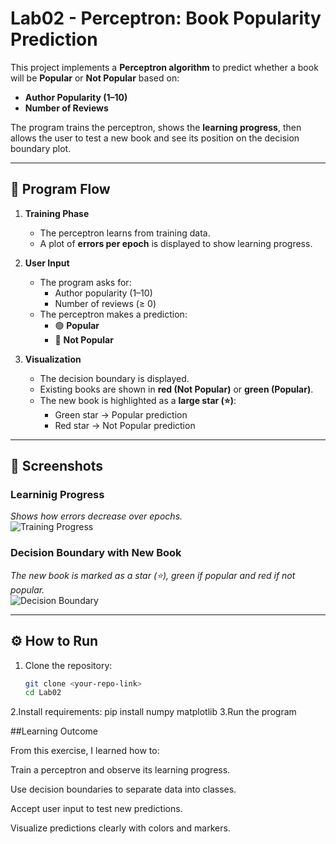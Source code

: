 # Lab02 - Perceptron: Book Popularity Prediction  

This project implements a **Perceptron algorithm** to predict whether a book will be **Popular** or **Not Popular** based on:  

- **Author Popularity (1–10)**  
- **Number of Reviews**  

The program trains the perceptron, shows the **learning progress**, then allows the user to test a new book and see its position on the decision boundary plot.  

---

## 🚀 Program Flow
1. **Training Phase**  
   - The perceptron learns from training data.  
   - A plot of **errors per epoch** is displayed to show learning progress.  

2. **User Input**  
   - The program asks for:  
     - Author popularity (1–10)  
     - Number of reviews (≥ 0)  
   - The perceptron makes a prediction:  
     - 🟢 **Popular**  
     - 🔴 **Not Popular**  

3. **Visualization**  
   - The decision boundary is displayed.  
   - Existing books are shown in **red (Not Popular)** or **green (Popular)**.  
   - The new book is highlighted as a **large star (⭐)**:  
     - Green star → Popular prediction  
     - Red star → Not Popular prediction  

---

## 📸 Screenshots  

### Learninig Progress  
_Shows how errors decrease over epochs._  
![Training Progress](screenshots/training_progress.png)  
 

### Decision Boundary with New Book  
_The new book is marked as a star (⭐), green if popular and red if not popular._  
![Decision Boundary](screenshots/decision_boundary.png)  

---

## ⚙️ How to Run
1. Clone the repository:  
   ```bash
   git clone <your-repo-link>
   cd Lab02
2.Install requirements:
 pip install numpy matplotlib
3.Run the program


##Learning Outcome

From this exercise, I learned how to:

Train a perceptron and observe its learning progress.

Use decision boundaries to separate data into classes.

Accept user input to test new predictions.

Visualize predictions clearly with colors and markers.
